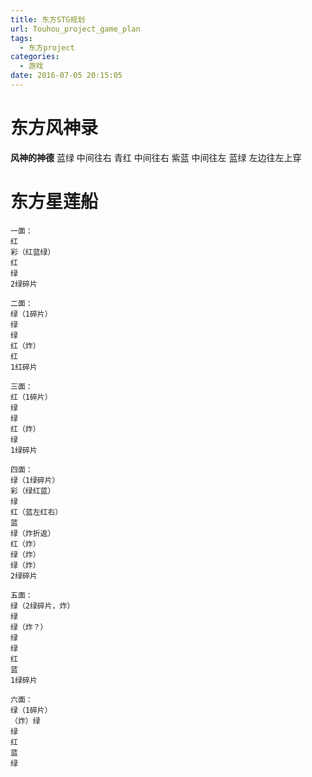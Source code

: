 ```yaml
---
title: 东方STG规划
url: Touhou_project_game_plan
tags:
  - 东方project
categories:
  - 游戏
date: 2016-07-05 20:15:05
---
```

# 东方风神录
**风神的神德**
蓝绿  中间往右
青红  中间往右
紫蓝  中间往左
蓝绿  左边往左上穿
<!-- more -->

# 东方星莲船
```text
一面：
红
彩（红蓝绿）
红
绿
2绿碎片

二面：
绿（1碎片）
绿
绿
红（炸）
红
1红碎片

三面：
红（1碎片）
绿
绿
红（炸）
绿
1绿碎片

四面：
绿（1绿碎片）
彩（绿红蓝）
绿
红（蓝左红右）
蓝
绿（炸折返）
红（炸）
绿（炸）
绿（炸）
2绿碎片

五面：
绿（2绿碎片，炸）
绿
绿（炸？）
绿
绿
红
蓝
1绿碎片

六面：
绿（1碎片）
（炸）绿
绿
红
蓝
绿
```
